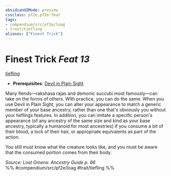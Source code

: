 ```yaml
---
obsidianUIMode: preview
cssclass: pf2e,pf2e-feat
tags:
- compendium/src/pf2e/loag
- trait/tiefling
aliases: ["Finest Trick"]
---
```

# Finest Trick  *Feat 13*  
[tiefling](tiefling-b1.md "Tiefling Ancestry & Heritage Trait")  

- **Prerequisites**: [Devil in Plain Sight](devil-in-plain-sight-loag.md)

Many fiends—rakshasa rajas and demonic succubi most famously—can take on the forms of others. With practice, you can do the same. When you use Devil in Plain Sight, you can alter your appearance to match a generic member of your base ancestry, rather than one that's obviously you without your tieflings features. In addition, you can imitate a specific person's appearance (of any ancestry of the same size and kind as your base ancestry, typically a humanoid for most ancestries) if you consume a bit of their blood, a lock of their hair, or appropriate equivalents as part of the action.

You still must know what the creature looks like, and you must be aware that the consumed portion comes from their body.

*Source: Lost Omens: Ancestry Guide p. 66*  
%% #compendium/src/pf2e/loag #trait/tiefling %%